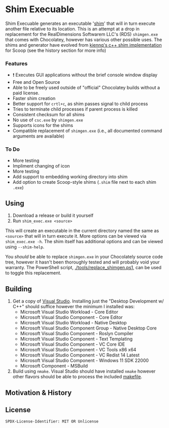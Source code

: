 # Shim Execuable 
Shim Execuable generates an executable '[shim](https://en.wikipedia.org/wiki/Shim_(computing))' that will in turn execute another file relative to its location. This is an attempt at a drop in replacement for the RealDimensions Softwarem LLC's (RDS) `shimgen.exe` that comes with Chocolatey, however has various other possible uses. The shims and generator have evolved from [kiennq's c++ shim implementation](https://github.com/kiennq/scoop-better-shimexe) for Scoop (see the history section for more info)

### Features
  - :exclamation: Executes GUI applications without the brief console window display
  - Free and Open Source
  - Able to be freely used outside of "official" Chocolatey builds without a paid license.
  - Faster shim creation
  - Better support for `crtl+c`, as shim passes signal to child process
  - Tries to terminate child processes if parent process is killed
  - Consistent checksum for all shims
  - No use of `csc.exe` by `shimgen.exe`
  - Supports icons for the shims
  - Compatible replacement of `shimgen.exe` (i.e., all documented command arguments are available)

### To Do
  - More testing
  - Impliment changing of icon
  - More testing
  - Add support to embedding working directory into shim
  - Add option to create Scoop-style shims (`.shim` file next to each shim `.exe`)
  

## Using 
1. Download a release or build it yourself
2. Run `shim_exec.exe <source>`

This will create an executable in the current directory named the same as `<source>` that will in turn execute it. More options can be viewed via `shim_exec.exe -h`. The shim itself has additional options and can be viewed using `--shim-help`.

You *should* be able to replace `shimgen.exe` in your Chocolately source code tree, however it hasn't been thoroughly tested and will probably void your warranty. The PowerShell script, [./tools/replace_shimgen.ps1](./tools/replace_shimgen.ps1), can be used to toggle this replacement.


## Building
1. Get a copy of [Visual Studio](https://visualstudio.microsoft.com/downloads/). Installing just the "Desktop Development w/ C++" should suffice however the minimum I installed was:
    - Microsoft Visual Studio Workload - Core Editor
    - Microsoft Visual Studio Component - Core Editor
    - Microsoft Visual Studio Workload - Native Desktop
    - Microsoft Visual Studio Component Group - Native Desktop Core
    - Microsoft Visual Studio Component - Roslyn Compiler
    - Microsoft Visual Studio Component - Text Templating
    - Microsoft Visual Studio Component - VC Core IDE
    - Microsoft Visual Studio Component - VC Tools x86 x64
    - Microsoft Visual Studio Component - VC Redist 14 Latest 
    - Microsoft Visual Studio Component - Windows 11 SDK 22000
    - Microsoft Component - MSBuild
2. Build using `nmake`. Visual Studio should have installed `nmake` however other flavors should be able to process the included [makefile](./makefile).


## Motivation & History
<todo>
<add contributers>

## License

`SPDX-License-Identifier: MIT OR Unlicense`
